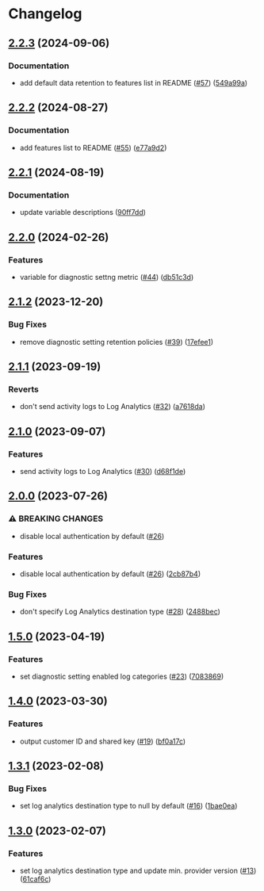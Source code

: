 # Changelog

## [2.2.3](https://github.com/equinor/terraform-azurerm-log-analytics/compare/v2.2.2...v2.2.3) (2024-09-06)


### Documentation

* add default data retention to features list in README ([#57](https://github.com/equinor/terraform-azurerm-log-analytics/issues/57)) ([549a99a](https://github.com/equinor/terraform-azurerm-log-analytics/commit/549a99a13ea692529cd6517bfec9ba14037e656f))

## [2.2.2](https://github.com/equinor/terraform-azurerm-log-analytics/compare/v2.2.1...v2.2.2) (2024-08-27)


### Documentation

* add features list to README ([#55](https://github.com/equinor/terraform-azurerm-log-analytics/issues/55)) ([e77a9d2](https://github.com/equinor/terraform-azurerm-log-analytics/commit/e77a9d2d58db33b3a421388f1f12dd5b66e100d4))

## [2.2.1](https://github.com/equinor/terraform-azurerm-log-analytics/compare/v2.2.0...v2.2.1) (2024-08-19)


### Documentation

* update variable descriptions ([90ff7dd](https://github.com/equinor/terraform-azurerm-log-analytics/commit/90ff7ddfdc16e77421fb9ccb7225a6d0e63ecd12))

## [2.2.0](https://github.com/equinor/terraform-azurerm-log-analytics/compare/v2.1.2...v2.2.0) (2024-02-26)


### Features

* variable for diagnostic settng metric ([#44](https://github.com/equinor/terraform-azurerm-log-analytics/issues/44)) ([db51c3d](https://github.com/equinor/terraform-azurerm-log-analytics/commit/db51c3d8edd45f983d693143f1371f94e775dd86))

## [2.1.2](https://github.com/equinor/terraform-azurerm-log-analytics/compare/v2.1.1...v2.1.2) (2023-12-20)


### Bug Fixes

* remove diagnostic setting retention policies ([#39](https://github.com/equinor/terraform-azurerm-log-analytics/issues/39)) ([17efee1](https://github.com/equinor/terraform-azurerm-log-analytics/commit/17efee155843612c947b281862ca110895e2f9a8))

## [2.1.1](https://github.com/equinor/terraform-azurerm-log-analytics/compare/v2.1.0...v2.1.1) (2023-09-19)


### Reverts

* don't send activity logs to Log Analytics ([#32](https://github.com/equinor/terraform-azurerm-log-analytics/issues/32)) ([a7618da](https://github.com/equinor/terraform-azurerm-log-analytics/commit/a7618da267e59d53c7569177ace20a004bc255aa))

## [2.1.0](https://github.com/equinor/terraform-azurerm-log-analytics/compare/v2.0.0...v2.1.0) (2023-09-07)


### Features

* send activity logs to Log Analytics ([#30](https://github.com/equinor/terraform-azurerm-log-analytics/issues/30)) ([d68f1de](https://github.com/equinor/terraform-azurerm-log-analytics/commit/d68f1de8f10337bac77cfb762a3fe8342690a175))

## [2.0.0](https://github.com/equinor/terraform-azurerm-log-analytics/compare/v1.5.0...v2.0.0) (2023-07-26)


### ⚠ BREAKING CHANGES

* disable local authentication by default ([#26](https://github.com/equinor/terraform-azurerm-log-analytics/issues/26))

### Features

* disable local authentication by default ([#26](https://github.com/equinor/terraform-azurerm-log-analytics/issues/26)) ([2cb87b4](https://github.com/equinor/terraform-azurerm-log-analytics/commit/2cb87b49a04044ed3faefef487c9862e094ee382))


### Bug Fixes

* don't specify Log Analytics destination type ([#28](https://github.com/equinor/terraform-azurerm-log-analytics/issues/28)) ([2488bec](https://github.com/equinor/terraform-azurerm-log-analytics/commit/2488becb33e484e064fc23c4603c3d4484a86f46))

## [1.5.0](https://github.com/equinor/terraform-azurerm-log-analytics/compare/v1.4.0...v1.5.0) (2023-04-19)


### Features

* set diagnostic setting enabled log categories ([#23](https://github.com/equinor/terraform-azurerm-log-analytics/issues/23)) ([7083869](https://github.com/equinor/terraform-azurerm-log-analytics/commit/708386906c92200291191a5f7d63fec370776940))

## [1.4.0](https://github.com/equinor/terraform-azurerm-log-analytics/compare/v1.3.1...v1.4.0) (2023-03-30)


### Features

* output customer ID and shared key ([#19](https://github.com/equinor/terraform-azurerm-log-analytics/issues/19)) ([bf0a17c](https://github.com/equinor/terraform-azurerm-log-analytics/commit/bf0a17cf1593798382cf187640295d826e10a2fb))

## [1.3.1](https://github.com/equinor/terraform-azurerm-log-analytics/compare/v1.3.0...v1.3.1) (2023-02-08)


### Bug Fixes

* set log analytics destination type to null by default ([#16](https://github.com/equinor/terraform-azurerm-log-analytics/issues/16)) ([1bae0ea](https://github.com/equinor/terraform-azurerm-log-analytics/commit/1bae0eabbb9ea0cf7d7c580713c3d692d5cb7222))

## [1.3.0](https://github.com/equinor/terraform-azurerm-log-analytics/compare/v1.2.0...v1.3.0) (2023-02-07)


### Features

* set log analytics destination type and update min. provider version ([#13](https://github.com/equinor/terraform-azurerm-log-analytics/issues/13)) ([61caf6c](https://github.com/equinor/terraform-azurerm-log-analytics/commit/61caf6c605e8a0d8e1087908953d595b248fe786))
